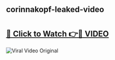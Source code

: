 ## corinnakopf-leaked-video 

# <h2><a href="http://freeplayer.one?title=corinnakopf-leaked-video&ref=21J">🔗 Click to Watch 👉🔴 VIDEO</a></h2>

<a href="http://freeplayer.one?title=corinnakopf-leaked-video&ref=21J" rel="nofollow" data-target="animated-image.originalLink"><img src="https://i.ibb.co.com/xMMVF88/686577567.gif" alt="Viral Video Original" style="max-width: 100%; display: inline-block;" data-target="animated-image.originalImage"></a>

